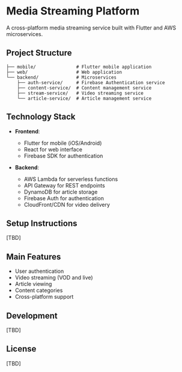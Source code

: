 # Media Streaming Platform

A cross-platform media streaming service built with Flutter and AWS microservices.

## Project Structure

```
├── mobile/               # Flutter mobile application
├── web/                  # Web application
└── backend/              # Microservices
    ├── auth-service/     # Firebase Authentication service
    ├── content-service/  # Content management service
    ├── stream-service/   # Video streaming service
    └── article-service/  # Article management service
```

## Technology Stack

- **Frontend**:
  - Flutter for mobile (iOS/Android)
  - React for web interface
  - Firebase SDK for authentication

- **Backend**:
  - AWS Lambda for serverless functions
  - API Gateway for REST endpoints
  - DynamoDB for article storage
  - Firebase Auth for authentication
  - CloudFront/CDN for video delivery

## Setup Instructions

[TBD]

## Main Features

- User authentication
- Video streaming (VOD and live)
- Article viewing
- Content categories
- Cross-platform support

## Development

[TBD]

## License

[TBD]